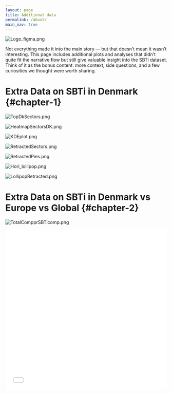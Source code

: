 ```yaml
---
layout: page
title: Additional data
permalink: /about/
main_nav: true
---
```


![Logo_figma.png](../assets/Logo_figma.png)


Not everything made it into the main story — but that doesn’t mean it wasn’t interesting.
This page includes additional plots and analyses that didn’t quite fit the narrative flow but still give valuable insight into the SBTi dataset.
Think of it as the bonus content: more context, side questions, and a few curiosities we thought were worth sharing.  


# Extra Data on SBTi in Denmark {#chapter-1}

![TopDkSectors.png](../assets/images/AdditionalPlots/TopDkSectors.png)   

   
![HeatmapSectorsDK.png](../assets/images/AdditionalPlots/HeatmapSectorsDK.png)   

  
![KDEplot.png](../assets/images/AdditionalPlots/KDEplot.png)    
    
  
![RetractedSectors.png](../assets/images/AdditionalPlots/RetractedSectors.png)  

   
![RetractedPies.png](../assets/images/AdditionalPlots/RetractedPies.png)   

   
![Hori_lollipop.png](../assets/images/AdditionalPlots/Hori_lollipop.png)   

  
![LollipopRetracted.png](../assets/images/AdditionalPlots/LollipopRetracted.png)     



# Extra Data on SBTi in Denmark vs Europe vs Global  {#chapter-2} 

![TotalCompprSBTicomp.png](../assets/images/AdditionalPlots/TotalCompprSBTicomp.png)   


<embed type="text/html" src="../assets/images/AdditionalPlots/SectorComparison.html" style="display: block; margin: auto; width: 100%; max-width: 660px; height: 500px;">





